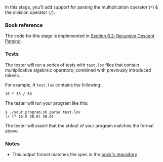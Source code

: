 In this stage, you'll add support for parsing the multiplication operator (`*`) & the division operator (`/`).

### Book reference

The code for this stage is implemented in [Section 6.2: Recursive Descent Parsing](https://craftinginterpreters.com/parsing-expressions.html#recursive-descent-parsing).

### Tests

The tester will run a series of tests with `test.lox` files that contain multiplicative algebraic operators, combined with previously introduced tokens.

For example, if `test.lox` contains the following:

```
16 * 38 / 58
```

The tester will run your program like this:

```
$ ./your_program.sh parse test.lox
(/ (* 16.0 38.0) 58.0)
```

The tester will assert that the stdout of your program matches the format above.

### Notes

- This output format matches the spec in the [book's repository](https://github.com/munificent/craftinginterpreters/blob/01e6f5b8f3e5dfa65674c2f9cf4700d73ab41cf8/test/expressions/parse.lox)